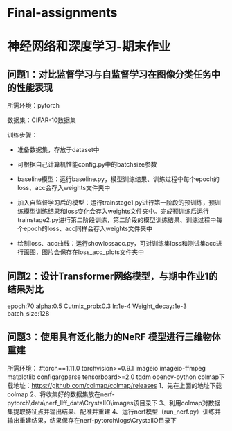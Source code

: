 # Final-assignments
# 神经网络和深度学习-期末作业
## 问题1：对比监督学习与自监督学习在图像分类任务中的性能表现
所需环境：pytorch

数据集：CIFAR-10数据集

训练步骤：
* 准备数据集，存放于dataset中

* 可根据自己计算机性能config.py中的batchsize参数

* baseline模型：运行baseline.py，模型训练结果、训练过程中每个epoch的loss、acc会存入weights文件夹中
* 加入自监督学习后的模型：运行trainstage1.py进行第一阶段的预训练，预训练模型训练结果和loss变化会存入weights文件夹中。完成预训练后运行trainstage2.py进行第二阶段训练，第二阶段的模型训练结果、训练过程中每个epoch的loss、acc同样会存入weights文件夹中
* 绘制loss、acc曲线：运行showlossacc.py，可对训练集loss和测试集acc进行画图，图片会保存在loss_acc_plots文件夹中


## 问题2：设计Transformer网络模型，与期中作业1的结果对比
epoch:70
alpha:0.5
Cutmix_prob:0.3
lr:1e-4
Weight_decay:1e-3
batch_size:128

## 问题3：使用具有泛化能力的NeRF 模型进行三维物体重建
所需环境：
#torch==1.11.0
torchvision>=0.9.1
imageio
imageio-ffmpeg
matplotlib
configargparse
tensorboard>=2.0
tqdm
opencv-python
colmap下载地址：https://github.com/colmap/colmap/releases
1、先在上面的地址下载colmap
2、将收集好的数据集放在nerf-pytorch\data\nerf_llff_data\CrystalIO\images该目录下
3、利用colmap对数据集提取特征点并输出结果、配准并重建
4、运行nerf模型（run_nerf.py）训练并输出重建结果，结果保存在nerf-pytorch\logs\CrystalIO目录下
